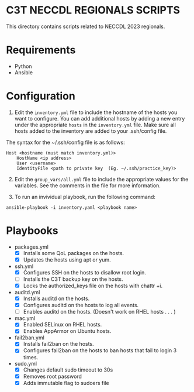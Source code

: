 # C3T NECCDL REGIONALS SCRIPTS
This directory contains scripts related to NECCDL 2023 regionals. 

# Requirements
- Python
- Ansible

# Configuration
1. Edit the `inventory.yml` file to include the hostname of the hosts you want to configure.
You can add additional hosts by adding a new entry under the appropriate `hosts` in the `inventory.yml` file.
Make sure all hosts added to the inventory are added to your .ssh/config file.

The syntax for the ~/.ssh/config file is as follows:
```
Host <hostname (must match inventory.yml)>
    HostName <ip address>
    User <username>
    IdentityFile <path to private key  (Eg. ~/.ssh/practice_key)>
```
2. Edit the `group_vars/all.yml` file to include the appropriate values for the variables. See the comments in the file for more information.

3. To run an invividual playbook, run the following command:
```
ansible-playbook -i inventory.yaml <playbook name>
```
# Playbooks
- packages.yml
    - [x] Installs some QoL packages on the hosts.
    - [x] Updates the hosts using apt or yum.
- ssh.yml
    - [x] Configures SSH on the hosts to disallow root login.
    - [ ] Installs the C3T backup key on the hosts.
    - [x] Locks the authorized_keys file on the hosts with chattr +i.
- auditd.yml
    - [x] Installs auditd on the hosts.
    - [x] Configures auditd on the hosts to log all events.
    - [ ] Enables auditd on the hosts. (Doesn't work on RHEL hosts . . . )
- mac.yml
    - [x] Enabled SELinux on RHEL hosts.
    - [x] Enables AppArmor on Ubuntu hosts.
- fail2ban.yml
    - [x] Installs fail2ban on the hosts.
    - [x] Configures fail2ban on the hosts to ban hosts that fail to login 3 times.
- sudo.yml
    - [x] Changes default sudo timeout to 30s
    - [x] Removes root password
    - [x] Adds immutable flag to sudoers file